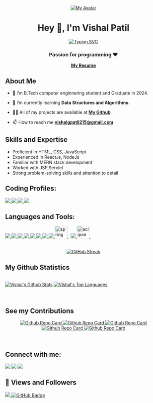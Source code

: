 <div align="center">
  <a href="#">
    <img src="https://i.ibb.co/85p5fGx/my-avatar.png" alt="My Avatar">
  </a>
</div>

<h1 align="center">Hey 👋, I'm Vishal Patil</h1>
<div align="center" style="text-align: center;">
    <a href="https://git.io/typing-svg">
      <img src="https://readme-typing-svg.demolab.com?font=Open+Sans&weight=600&pause=1000&color=FFFFFF&width=700&lines=I'm+a+self-taught+passionate+Full-Stack+Developer+from+India." alt="Typing SVG" />
    </a>
</div>


<h3 align="center">Passion for programming ❤️</h3>
<!-- <h4 align="center">My Portfolio: https://ravi-pawar-portfolio.netlify.app/ </h4> -->
<div align="center">
  <a align="center" href="https://drive.google.com/file/d/1qi3lUN5awiYhFWu5lWxG8uaYuwpR9Mk1/view">
    <strong>My Resume</strong>
  </a>
</div>


## About Me

- 🔭 I’m B.Tech computer enginnering student and Graduate in 2024. 

- 🌱 I’m currently learning **Data Structures and Algorithms.**

- 👨‍💻 All of my projects are available at **[My Github](https://github.com/vishpatil215?tab=repositories)**

- 📫 How to reach me **vishalgpatil215@gmail.com**

## Skills and Expertise
- Proficient in HTML, CSS, JavaScript
- Experienced in ReactJs, NodeJs
- Familiar with MERN stack development
- Worked with JSP,Servlet
- Strong problem-solving skills and attention to detail


## **Coding Profiles**:

<p align="left"> 
    <a href="https://auth.geeksforgeeks.org/user/vishalgpzg0f/practice" target="_blank"> <img src="https://img.icons8.com/color/48/undefined/GeeksforGeeks.png"/> </a>
    <a href="https://leetcode.com/Vishal_Patil52/" target="_blank"> <img src="https://img.icons8.com/external-tal-revivo-color-tal-revivo/48/undefined/external-level-up-your-coding-skills-and-quickly-land-a-job-logo-color-tal-revivo.png"/> </a>   
    <a href="https://www.codechef.com/users/ravipawar-55" target="_blank"> <img src="https://img.icons8.com/fluency/48/000000/codechef.png"/> </a>    
    <a href="https://www.hackerrank.com/ravindrapawar551" target="_blank"> <img src="https://img.icons8.com/external-tal-revivo-shadow-tal-revivo/48/undefined/external-hackerrank-is-a-technology-company-that-focuses-on-competitive-programming-logo-shadow-tal-revivo.png"/> </a>   
</p>


## Languages and Tools:

<p align="left"> 
    <a href="https://developer.mozilla.org/en-US/docs/Web/JavaScript" target="_blank"> <img src="https://img.icons8.com/color/48/javascript--v1.png"/> </a>
    <a href="https://developer.mozilla.org/en-US/docs/Web/HTML" target="_blank"> <img src="https://img.icons8.com/color/48/html-5--v1.png"/> </a>
    <a href="https://developer.mozilla.org/en-US/docs/Web/CSS" target="_blank"> <img src="https://img.icons8.com/color/48/css3.png"/> </a>
    <a href="https://nodejs.org/en/docs" target="_blank"> <img src="https://img.icons8.com/color/48/nodejs.png"/> </a>
    <a href="https://react.dev/" target="_blank"> <img src="https://img.icons8.com/color/48/react-native.png"/> </a>
    <a href="https://www.java.com" target="_blank"> <img src="https://img.icons8.com/color/48/000000/java-coffee-cup-logo.png"/> </a>
    <a href="https://www.python.org" target="_blank"> <img src="https://img.icons8.com/color/48/000000/python.png"/> </a> 
    <a href="https://git-scm.com/" target="_blank"> <img src="https://img.icons8.com/color/48/000000/git.png"/> </a>
    <a href="https://spring.io/" target="_blank" rel="noreferrer"> <img src="https://www.vectorlogo.zone/logos/springio/springio-icon.svg" alt="spring" width="40" height="40"/> </a> &nbsp; 
    <a href="https://code.visualstudio.com/" target="_blank"> <img src="https://img.icons8.com/color/48/undefined/visual-studio-code-2019.png"/> </a>
    <a href="https://www.eclipse.org/" target="_blank" rel="noreferrer"> <img src="https://seekicon.com/free-icon-download/eclipse_2.svg" alt="eclipse" width="40" height="40"/> </a> &nbsp;
</p>


<br/>

<div align="center">
  <a href="https://git.io/streak-stats">
    <img src="https://github-readme-streak-stats.herokuapp.com?user=vishpatil215&theme=dark&hide_border=true&background=0D1117" alt="GitHub Streak" />
  </a>
</div>



## My Github Statistics

  <br/>
    <a href="https://github.com/vishpatil215/github-readme-stats"><img alt="Vishal's Github Stats" src="https://github-readme-stats.vercel.app/api?username=vishpatil215&show_icons=true&count_private=true&theme=react&hide_border=true&bg_color=0D1117" /></a>
  <a href="https://github.com/ravi-pawar55/github-readme-stats"><img alt="Vishal's Top Languages" src="https://github-readme-stats.vercel.app/api/top-langs/?username=vishpatil215&langs_count=8&count_private=true&layout=compact&theme=react&hide_border=true&bg_color=0D1117" /></a>
  <br/>


<br/>
<br/>

## See my Contributions
<div align="center">
  <a href="https://github.com/ravi-pawar55/Sorting_Visualizer">
    <img src="https://github-readme-stats.vercel.app/api/pin/?username=ravi-pawar55&repo=Sorting_Visualizer" alt="Github Repo Card" />
  </a>
  <a href="https://github.com/ravi-pawar55/ERP_System">
    <img src="https://github-readme-stats.vercel.app/api/pin/?username=ravi-pawar55&repo=ERP_System" alt="Github Repo Card" />
  </a>
  <a href="https://github.com/ravi-pawar55/rcpit_gallery">
    <img src="https://github-readme-stats.vercel.app/api/pin/?username=ravi-pawar55&repo=rcpit_gallery" alt="Github Repo Card" />
  </a>
  <a href="https://github.com/ravi-pawar55/Inventory_Management">
    <img src="https://github-readme-stats.vercel.app/api/pin/?username=ravi-pawar55&repo=Inventory_Management" alt="Github Repo Card" />
  </a>
  <a href="https://github.com/ravi-pawar55/Portfolio-Site">
    <img src="https://github-readme-stats.vercel.app/api/pin/?username=ravi-pawar55&repo=Portfolio-Site" alt="Github Repo Card" />
  </a>
</div>

<br/>
<br/>

## Connect with me:

<p align="left">
  <a href = "https://www.instagram.com/ravi_pawar_55/?r=nametag"><img src="https://img.icons8.com/fluency/48/instagram-new.png"/></a>
<a href = "https://www.linkedin.com/in/ravindra55/"><img src="https://img.icons8.com/fluency/48/linkedin.png"/></a>
<a href = "https://twitter.com/"><img src="https://img.icons8.com/fluency/48/twitter.png"/></a>
</p>

## 👀 Views and Followers
<a href="https://github.com/vishpatil215/github-profile-views-counter">
    <img src="https://komarev.com/ghpvc/?username=ravi-pawar55">
</a>
<a href="https://github.com/vishapatil215?tab=followers"><img src="https://img.shields.io/github/followers/ravi-pawar55?label=Followers&style=social" alt="GitHub Badge"></a>
